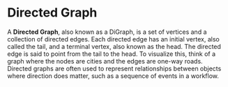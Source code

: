 # Directed Graph

A **Directed Graph**, also known as a DiGraph, is a set of vertices and a collection of directed edges. Each directed edge has an initial vertex, also called the tail, and a terminal vertex, also known as the head. The directed edge is said to point from the tail to the head. To visualize this, think of a graph where the nodes are cities and the edges are one-way roads. Directed graphs are often used to represent relationships between objects where direction does matter, such as a sequence of events in a workflow.
